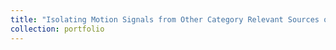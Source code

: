 ```yaml
---
title: "Isolating Motion Signals from Other Category Relevant Sources of Information"
collection: portfolio
---
```


